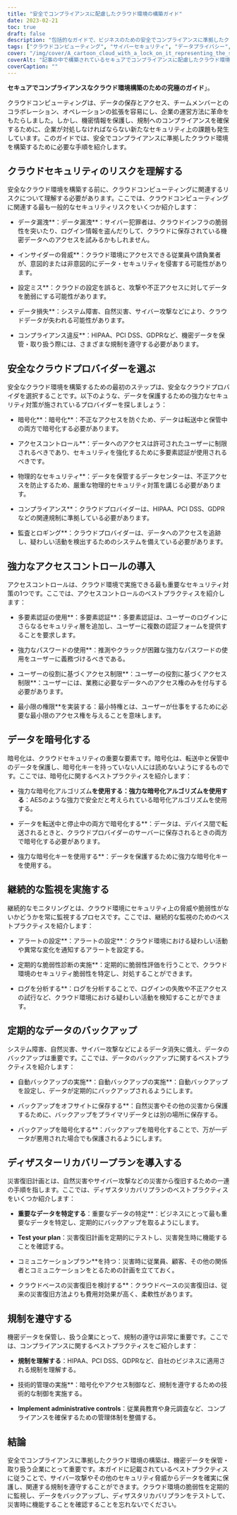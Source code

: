 ```yaml
---
title: "安全でコンプライアンスに配慮したクラウド環境の構築ガイド"
date: 2023-02-21
toc: true
draft: false
description: "包括的なガイドで、ビジネスのための安全でコンプライアンスに準拠したクラウド環境を構築する方法をご覧ください。"
tags: ["クラウドコンピューティング", "サイバーセキュリティ", "データプライバシー", "コンプライアンス", "ヒパア", "PCI DSS", "GDPR", "データバックアップ", "災害復旧", "暗号化", "アクセス制御", "多要素認証", "連続監視", "脆弱性診断", "情報漏えい", "内部脅威", "誤設定", "データ損失", "クラウドプロバイダー", "けいび"]
cover: "/img/cover/A_cartoon_cloud_with_a_lock_on_it_representing_the_secure_cloud.png"
coverAlt: "記事の中で構築されているセキュアでコンプライアンスに配慮したクラウド環境を表現した、鍵のかかった漫画のようなクラウドです。"
coverCaption: ""
---
```


**セキュアでコンプライアンスなクラウド環境構築のための究極のガイド**」。

クラウドコンピューティングは、データの保存とアクセス、チームメンバーとのコラボレーション、オペレーションの拡張を容易にし、企業の運営方法に革命をもたらしました。しかし、機密情報を保護し、規制へのコンプライアンスを確保するために、企業が対処しなければならない新たなセキュリティ上の課題も発生しています。このガイドでは、安全でコンプライアンスに準拠したクラウド環境を構築するために必要な手順を紹介します。

## クラウドセキュリティのリスクを理解する

安全なクラウド環境を構築する前に、クラウドコンピューティングに関連するリスクについて理解する必要があります。ここでは、クラウドコンピューティングに関連する最も一般的なセキュリティリスクをいくつか紹介します：

- データ漏洩**：データ漏洩**：サイバー犯罪者は、クラウドインフラの脆弱性を突いたり、ログイン情報を盗んだりして、クラウドに保存されている機密データへのアクセスを試みるかもしれません。

- インサイダーの脅威**：クラウド環境にアクセスできる従業員や請負業者が、意図的または非意図的にデータ・セキュリティを侵害する可能性があります。

- 設定ミス**：クラウドの設定を誤ると、攻撃や不正アクセスに対してデータを脆弱にする可能性があります。

- データ損失**：システム障害、自然災害、サイバー攻撃などにより、クラウドデータが失われる可能性があります。

- コンプライアンス違反**：HIPAA、PCI DSS、GDPRなど、機密データを保管・取り扱う際には、さまざまな規制を遵守する必要があります。

## 安全なクラウドプロバイダーを選ぶ

安全なクラウド環境を構築するための最初のステップは、安全なクラウドプロバイダを選択することです。以下のような、データを保護するための強力なセキュリティ対策が施されているプロバイダーを探しましょう：

- 暗号化**：暗号化**：不正なアクセスを防ぐため、データは転送中と保管中の両方で暗号化する必要があります。

- アクセスコントロール**：データへのアクセスは許可されたユーザーに制限されるべきであり、セキュリティを強化するために多要素認証が使用されるべきです。

- 物理的なセキュリティ**：データを保管するデータセンターは、不正アクセスを防止するため、厳重な物理的セキュリティ対策を講じる必要があります。

- コンプライアンス**：クラウドプロバイダーは、HIPAA、PCI DSS、GDPRなどの関連規制に準拠している必要があります。

- 監査とロギング**：クラウドプロバイダーは、データへのアクセスを追跡し、疑わしい活動を検出するためのシステムを備えている必要があります。

## 強力なアクセスコントロールの導入

アクセスコントロールは、クラウド環境で実施できる最も重要なセキュリティ対策の1つです。ここでは、アクセスコントロールのベストプラクティスを紹介します：

- 多要素認証の使用**：多要素認証**：多要素認証は、ユーザーのログインにさらなるセキュリティ層を追加し、ユーザーに複数の認証フォームを提供することを要求します。

- 強力なパスワードの使用**：推測やクラックが困難な強力なパスワードの使用をユーザーに義務づけるべきである。

- ユーザーの役割に基づくアクセス制限**：ユーザーの役割に基づくアクセス制限**：ユーザーには、業務に必要なデータへのアクセス権のみを付与する必要があります。

- 最小限の権限**を実装する：最小特権とは、ユーザーが仕事をするために必要な最小限のアクセス権を与えることを意味します。

## データを暗号化する

暗号化は、クラウドセキュリティの重要な要素です。暗号化は、転送中と保管中のデータを保護し、暗号化キーを持っていない人には読めないようにするものです。ここでは、暗号化に関するベストプラクティスを紹介します：

- 強力な暗号化アルゴリズム**を使用する：強力な暗号化アルゴリズムを使用する**：AESのような強力で安全だと考えられている暗号化アルゴリズムを使用する。

- データを転送中と停止中の両方で暗号化する**：データは、デバイス間で転送されるときと、クラウドプロバイダーのサーバーに保存されるときの両方で暗号化する必要があります。

- 強力な暗号化キーを使用する**：データを保護するために強力な暗号化キーを使用する。

## 継続的な監視を実施する

継続的なモニタリングとは、クラウド環境にセキュリティ上の脅威や脆弱性がないかどうかを常に監視するプロセスです。ここでは、継続的な監視のためのベストプラクティスを紹介します：

- アラートの設定**：アラートの設定**：クラウド環境における疑わしい活動や異常な変化を通知するアラートを設定する。

- 定期的な脆弱性診断の実施**：定期的に脆弱性評価を行うことで、クラウド環境のセキュリティ脆弱性を特定し、対処することができます。

- ログを分析する**：ログを分析することで、ログインの失敗や不正アクセスの試行など、クラウド環境における疑わしい活動を検知することができます。

## 定期的なデータのバックアップ

システム障害、自然災害、サイバー攻撃などによるデータ消失に備え、データのバックアップは重要です。ここでは、データのバックアップに関するベストプラクティスを紹介します：

- 自動バックアップの実施**：自動バックアップの実施**：自動バックアップを設定し、データが定期的にバックアップされるようにします。

- バックアップをオフサイトに保存する**：自然災害やその他の災害から保護するために、バックアップをプライマリデータとは別の場所に保存する。

- バックアップを暗号化する**：バックアップを暗号化することで、万が一データが悪用された場合でも保護されるようにします。

## ディザスターリカバリープランを導入する

災害復旧計画とは、自然災害やサイバー攻撃などの災害から復旧するための一連の手順を指します。ここでは、ディザスタリカバリプランのベストプラクティスをいくつか紹介します：

- **重要なデータを特定する**：重要なデータの特定**：ビジネスにとって最も重要なデータを特定し、定期的にバックアップを取るようにします。

- **Test your plan**：災害復旧計画を定期的にテストし、災害発生時に機能することを確認する。

- コミュニケーションプラン**を持つ：災害時に従業員、顧客、その他の関係者とコミュニケーションをとるための計画を立てておく。

- クラウドベースの災害復旧を検討する**：クラウドベースの災害復旧は、従来の災害復旧方法よりも費用対効果が高く、柔軟性があります。

## 規制を遵守する

機密データを保管し、扱う企業にとって、規制の遵守は非常に重要です。ここでは、コンプライアンスに関するベストプラクティスをご紹介します：

- **規制を理解する**：HIPAA、PCI DSS、GDPRなど、自社のビジネスに適用される規制を理解する。

- 技術的管理の実施**：暗号化やアクセス制御など、規制を遵守するための技術的な制御を実施する。

- **Implement administrative controls**：従業員教育や身元調査など、コンプライアンスを確保するための管理体制を整備する。

## 結論

安全でコンプライアンスに準拠したクラウド環境の構築は、機密データを保管・取り扱う企業にとって重要です。本ガイドに記載されているベストプラクティスに従うことで、サイバー攻撃やその他のセキュリティ脅威からデータを確実に保護し、関連する規制を遵守することができます。クラウド環境の脆弱性を定期的に監視し、データをバックアップし、ディザスタリカバリプランをテストして、災害時に機能することを確認することを忘れないでください。

